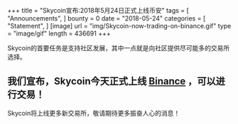 +++
title = "Skycoin宣布:2018年5月24日正式上线币安"
tags = [ "Announcements", ]
bounty = 0
date = "2018-05-24"
categories = [ "Statement", ]
[image]
    url = "img/Skycoin-now-trading-on-binance.gif"
    type = "image/gif"
    length = 436691
+++


Skycoin的首要任务是支持社区发展，其中一点就是向社区提供尽可能多的交易所选择。

  

## 我们宣布，Skycoin今天正式上线 [Binance](https://support.binance.com/hc/en-us/articles/360004168831-Binance-Will-List-Skycoin-SKY-on-2018-05-24) ，可以进行交易！  


  

Skycoin将上线更多新交易所，敬请期待更多振奋人心的消息！
